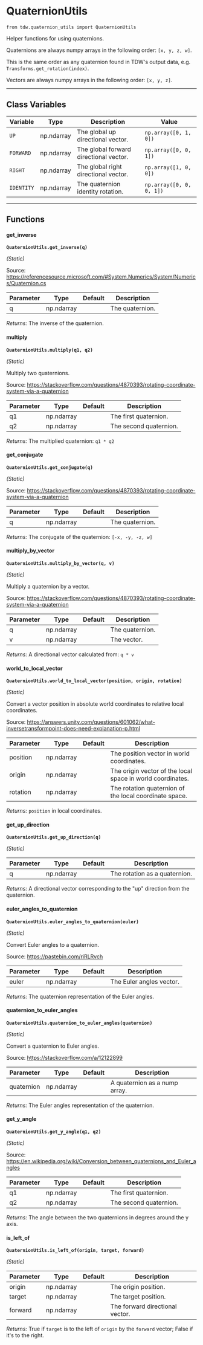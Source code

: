 # QuaternionUtils

`from tdw.quaternion_utils import QuaternionUtils`

Helper functions for using quaternions.

Quaternions are always numpy arrays in the following order: `[x, y, z, w]`.

This is the same order as any quaternion found in TDW's output data, e.g. `Transforms.get_rotation(index)`.

Vectors are always numpy arrays in the following order: `[x, y, z]`.

***

## Class Variables

| Variable | Type | Description | Value |
| --- | --- | --- | --- |
| `UP` | np.ndarray | The global up directional vector. | `np.array([0, 1, 0])` |
| `FORWARD` | np.ndarray | The global forward directional vector. | `np.array([0, 0, 1])` |
| `RIGHT` | np.ndarray | The global right directional vector. | `np.array([1, 0, 0])` |
| `IDENTITY` | np.ndarray | The quaternion identity rotation. | `np.array([0, 0, 0, 1])` |

***

## Functions

#### get_inverse

**`QuaternionUtils.get_inverse(q)`**

_(Static)_

Source: https://referencesource.microsoft.com/#System.Numerics/System/Numerics/Quaternion.cs


| Parameter | Type | Default | Description |
| --- | --- | --- | --- |
| q |  np.ndarray |  | The quaternion. |

_Returns:_  The inverse of the quaternion.

#### multiply

**`QuaternionUtils.multiply(q1, q2)`**

_(Static)_

Multiply two quaternions.

Source: https://stackoverflow.com/questions/4870393/rotating-coordinate-system-via-a-quaternion

| Parameter | Type | Default | Description |
| --- | --- | --- | --- |
| q1 |  np.ndarray |  | The first quaternion. |
| q2 |  np.ndarray |  | The second quaternion. |

_Returns:_  The multiplied quaternion: `q1 * q2`

#### get_conjugate

**`QuaternionUtils.get_conjugate(q)`**

_(Static)_

Source: https://stackoverflow.com/questions/4870393/rotating-coordinate-system-via-a-quaternion


| Parameter | Type | Default | Description |
| --- | --- | --- | --- |
| q |  np.ndarray |  | The quaternion. |

_Returns:_  The conjugate of the quaternion: `[-x, -y, -z, w]`

#### multiply_by_vector

**`QuaternionUtils.multiply_by_vector(q, v)`**

_(Static)_

Multiply a quaternion by a vector.

Source: https://stackoverflow.com/questions/4870393/rotating-coordinate-system-via-a-quaternion


| Parameter | Type | Default | Description |
| --- | --- | --- | --- |
| q |  np.ndarray |  | The quaternion. |
| v |  np.ndarray |  | The vector. |

_Returns:_  A directional vector calculated from: `q * v`

#### world_to_local_vector

**`QuaternionUtils.world_to_local_vector(position, origin, rotation)`**

_(Static)_

Convert a vector position in absolute world coordinates to relative local coordinates.

Source: https://answers.unity.com/questions/601062/what-inversetransformpoint-does-need-explanation-p.html


| Parameter | Type | Default | Description |
| --- | --- | --- | --- |
| position |  np.ndarray |  | The position vector in world coordinates. |
| origin |  np.ndarray |  | The origin vector of the local space in world coordinates. |
| rotation |  np.ndarray |  | The rotation quaternion of the local coordinate space. |

_Returns:_  `position` in local coordinates.

#### get_up_direction

**`QuaternionUtils.get_up_direction(q)`**

_(Static)_


| Parameter | Type | Default | Description |
| --- | --- | --- | --- |
| q |  np.ndarray |  | The rotation as a quaternion. |

_Returns:_  A directional vector corresponding to the "up" direction from the quaternion.

#### euler_angles_to_quaternion

**`QuaternionUtils.euler_angles_to_quaternion(euler)`**

_(Static)_

Convert Euler angles to a quaternion.

Source: https://pastebin.com/riRLRvch


| Parameter | Type | Default | Description |
| --- | --- | --- | --- |
| euler |  np.ndarray |  | The Euler angles vector. |

_Returns:_  The quaternion representation of the Euler angles.

#### quaternion_to_euler_angles

**`QuaternionUtils.quaternion_to_euler_angles(quaternion)`**

_(Static)_

Convert a quaternion to Euler angles.

Source: https://stackoverflow.com/a/12122899


| Parameter | Type | Default | Description |
| --- | --- | --- | --- |
| quaternion |  np.ndarray |  | A quaternion as a nump array. |

_Returns:_  The Euler angles representation of the quaternion.

#### get_y_angle

**`QuaternionUtils.get_y_angle(q1, q2)`**

_(Static)_

Source: https://en.wikipedia.org/wiki/Conversion_between_quaternions_and_Euler_angles


| Parameter | Type | Default | Description |
| --- | --- | --- | --- |
| q1 |  np.ndarray |  | The first quaternion. |
| q2 |  np.ndarray |  | The second quaternion. |

_Returns:_  The angle between the two quaternions in degrees around the y axis.

#### is_left_of

**`QuaternionUtils.is_left_of(origin, target, forward)`**

_(Static)_


| Parameter | Type | Default | Description |
| --- | --- | --- | --- |
| origin |  np.ndarray |  | The origin position. |
| target |  np.ndarray |  | The target position. |
| forward |  np.ndarray |  | The forward directional vector. |

_Returns:_  True if `target` is to the left of `origin` by the `forward` vector; False if it's to the right.

